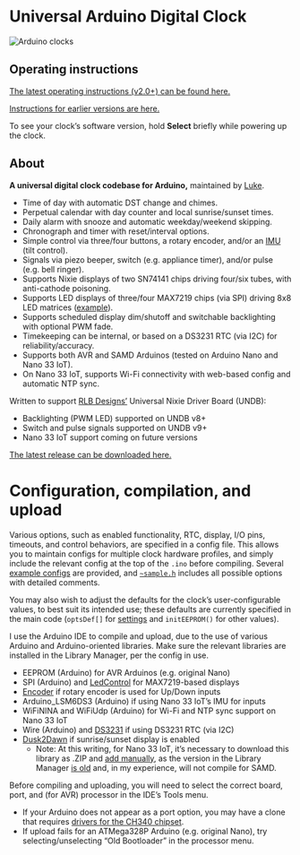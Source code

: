 # Universal Arduino Digital Clock

![Arduino clocks](https://theclockspot.com/arduino-clock.jpg)

## Operating instructions

[The latest operating instructions (v2.0+) can be found here.](https://github.com/clockspot/arduino-clock/blob/master/INSTRUCTIONS.md)

[Instructions for earlier versions are here.](https://github.com/clockspot/arduino-clock/releases)

To see your clock’s software version, hold **Select** briefly while powering up the clock.

## About

**A universal digital clock codebase for Arduino,** maintained by [Luke](https://theclockspot.com).

* Time of day with automatic DST change and chimes.
* Perpetual calendar with day counter and local sunrise/sunset times.
* Daily alarm with snooze and automatic weekday/weekend skipping.
* Chronograph and timer with reset/interval options.
* Simple control via three/four buttons, a rotary encoder, and/or an [IMU](https://en.wikipedia.org/wiki/Inertial_measurement_unit) (tilt control).
* Signals via piezo beeper, switch (e.g. appliance timer), and/or pulse (e.g. bell ringer).
* Supports Nixie displays of two SN74141 chips driving four/six tubes, with anti-cathode poisoning.
* Supports LED displays of three/four MAX7219 chips (via SPI) driving 8x8 LED matrices ([example](https://www.amazon.com/HiLetgo-MAX7219-Arduino-Microcontroller-Display/dp/B07FFV537V/)).
* Supports scheduled display dim/shutoff and switchable backlighting with optional PWM fade.
* Timekeeping can be internal, or based on a DS3231 RTC (via I2C) for reliability/accuracy.
* Supports both AVR and SAMD Arduinos (tested on Arduino Nano and Nano 33 IoT).
* On Nano 33 IoT, supports Wi-Fi connectivity with web-based config and automatic NTP sync. 

Written to support [RLB Designs’](http://rlb-designs.com/) Universal Nixie Driver Board (UNDB):

* Backlighting (PWM LED) supported on UNDB v8+
* Switch and pulse signals supported on UNDB v9+
* Nano 33 IoT support coming on future versions

[The latest release can be downloaded here.](https://github.com/clockspot/arduino-clock/releases/latest)

# Configuration, compilation, and upload

Various options, such as enabled functionality, RTC, display, I/O pins, timeouts, and control behaviors, are specified in a config file. This allows you to maintain configs for multiple clock hardware profiles, and simply include the relevant config at the top of the `.ino` before compiling. Several [example configs](https://github.com/clockspot/arduino-clock/tree/master/arduino-clock/configs) are provided, and [`~sample.h`](https://github.com/clockspot/arduino-clock/blob/master/arduino-clock/configs/%7Esample.h) includes all possible options with detailed comments.

You may also wish to adjust the defaults for the clock’s user-configurable values, to best suit its intended use; these defaults are currently specified in the main code (`optsDef[]` for [settings](https://github.com/clockspot/arduino-clock/blob/master/INSTRUCTIONS.md#settings-menu) and `initEEPROM()` for other values).

I use the Arduino IDE to compile and upload, due to the use of various Arduino and Arduino-oriented libraries. Make sure the relevant libraries are installed in the Library Manager, per the config in use.

* EEPROM (Arduino) for AVR Arduinos (e.g. original Nano)
* SPI (Arduino) and [LedControl](http://wayoda.github.io/LedControl) for MAX7219-based displays
* [Encoder](https://github.com/PaulStoffregen/Encoder) if rotary encoder is used for Up/Down inputs
* Arduino_LSM6DS3 (Arduino) if using Nano 33 IoT’s IMU for inputs
* WiFiNINA and WiFiUdp (Arduino) for Wi-Fi and NTP sync support on Nano 33 IoT
* Wire (Arduino) and [DS3231](https://github.com/NorthernWidget/DS3231) if using DS3231 RTC (via I2C)
* [Dusk2Dawn](https://github.com/dmkishi/Dusk2Dawn) if sunrise/sunset display is enabled
  * Note: At this writing, for Nano 33 IoT, it’s necessary to download this library as .ZIP and [add manually](https://www.arduino.cc/en/guide/libraries#toc4), as the version in the Library Manager [is old](https://forum.arduino.cc/index.php?topic=479550.msg3852574#msg3852574) and, in my experience, will not compile for SAMD.

Before compiling and uploading, you will need to select the correct board, port, and (for AVR) processor in the IDE’s Tools menu.

* If your Arduino does not appear as a port option, you may have a clone that requires [drivers for the CH340 chipset](https://sparks.gogo.co.nz/ch340.html).
* If upload fails for an ATMega328P Arduino (e.g. original Nano), try selecting/unselecting “Old Bootloader” in the processor menu.